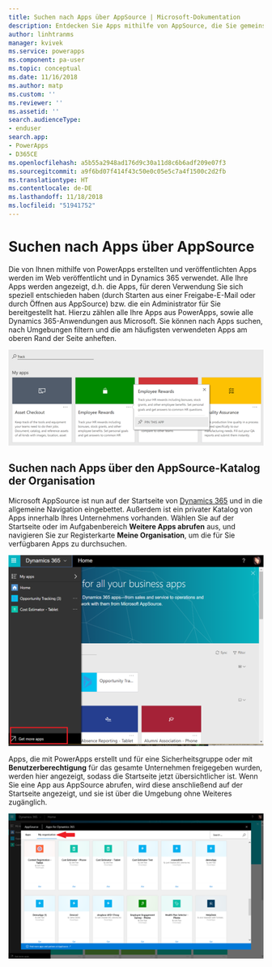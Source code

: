 ```yaml
---
title: Suchen nach Apps über AppSource | Microsoft-Dokumentation
description: Entdecken Sie Apps mithilfe von AppSource, die Sie gemeinsam mit Ihrer Organisation verwenden
author: linhtranms
manager: kvivek
ms.service: powerapps
ms.component: pa-user
ms.topic: conceptual
ms.date: 11/16/2018
ms.author: matp
ms.custom: ''
ms.reviewer: ''
ms.assetid: ''
search.audienceType:
- enduser
search.app:
- PowerApps
- D365CE
ms.openlocfilehash: a5b55a2948ad176d9c30a11d8c6b6adf209e07f3
ms.sourcegitcommit: a9f6bd07f414f43c50e0c05e5c7a4f1500c2d2fb
ms.translationtype: HT
ms.contentlocale: de-DE
ms.lasthandoff: 11/18/2018
ms.locfileid: "51941752"
---
```

# <a name="discover-apps-via-appsource"></a>Suchen nach Apps über AppSource
Die von Ihnen mithilfe von PowerApps erstellten und veröffentlichten Apps werden im Web veröffentlicht und in Dynamics 365 verwendet. Alle Ihre Apps werden angezeigt, d.h. die Apps, für deren Verwendung Sie sich speziell entschieden haben (durch Starten aus einer Freigabe-E-Mail oder durch Öffnen aus AppSource) bzw. die ein Administrator für Sie bereitgestellt hat. Hierzu zählen alle Ihre Apps aus PowerApps, sowie alle Dynamics 365-Anwendungen aus Microsoft. Sie können nach Apps suchen, nach Umgebungen filtern und die am häufigsten verwendeten Apps am oberen Rand der Seite anheften.

  ![Apps in Dynamics 365](./media/app-source/apps-dynamics365.png)

## <a name="find-apps-via-the-appsource-organization-gallery"></a>Suchen nach Apps über den AppSource-Katalog der Organisation
Microsoft AppSource ist nun auf der Startseite von [Dynamics 365](http://home.dynamics.com) und in die allgemeine Navigation eingebettet. Außerdem ist ein privater Katalog von Apps innerhalb Ihres Unternehmens vorhanden. Wählen Sie auf der Startseite oder im Aufgabenbereich **Weitere Apps abrufen** aus, und navigieren Sie zur Registerkarte **Meine Organisation**, um die für Sie verfügbaren Apps zu durchsuchen.

![Apps in Dynamics 365](./media/app-source/getmoreapps.png)

Apps, die mit PowerApps erstellt und für eine Sicherheitsgruppe oder mit **Benutzerberechtigung** für das gesamte Unternehmen freigegeben wurden, werden hier angezeigt, sodass die Startseite jetzt übersichtlicher ist. Wenn Sie eine App aus AppSource abrufen, wird diese anschließend auf der Startseite angezeigt, und sie ist über die Umgebung ohne Weiteres zugänglich.

  ![Apps in Dynamics 365](./media/app-source/appsource.png)
